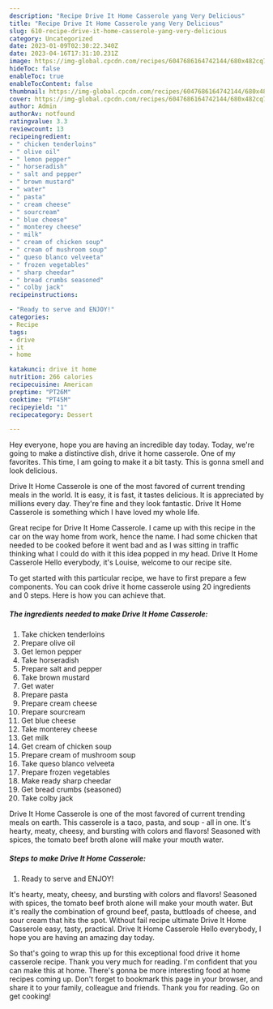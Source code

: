 ```yaml
---
description: "Recipe Drive It Home Casserole yang Very Delicious"
title: "Recipe Drive It Home Casserole yang Very Delicious"
slug: 610-recipe-drive-it-home-casserole-yang-very-delicious
category: Uncategorized
date: 2023-01-09T02:30:22.340Z
date: 2023-04-16T17:31:10.231Z
image: https://img-global.cpcdn.com/recipes/6047686164742144/680x482cq70/drive-it-home-casserole-recipe-main-photo.jpg
hideToc: false
enableToc: true
enableTocContent: false
thumbnail: https://img-global.cpcdn.com/recipes/6047686164742144/680x482cq70/drive-it-home-casserole-recipe-main-photo.jpg
cover: https://img-global.cpcdn.com/recipes/6047686164742144/680x482cq70/drive-it-home-casserole-recipe-main-photo.jpg
author: Admin
authorAv: notfound
ratingvalue: 3.3
reviewcount: 13
recipeingredient:
- " chicken tenderloins"
- " olive oil"
- " lemon pepper"
- " horseradish"
- " salt and pepper"
- " brown mustard"
- " water"
- " pasta"
- " cream cheese"
- " sourcream"
- " blue cheese"
- " monterey cheese"
- " milk"
- " cream of chicken soup"
- " cream of mushroom soup"
- " queso blanco velveeta"
- " frozen vegetables"
- " sharp cheedar"
- " bread crumbs seasoned"
- " colby jack"
recipeinstructions:

- "Ready to serve and ENJOY!"
categories:
- Recipe
tags:
- drive
- it
- home

katakunci: drive it home 
nutrition: 266 calories
recipecuisine: American
preptime: "PT26M"
cooktime: "PT45M"
recipeyield: "1"
recipecategory: Dessert

---
```



Hey everyone, hope you are having an incredible day today. Today, we're going to make a distinctive dish, drive it home casserole. One of my favorites. This time, I am going to make it a bit tasty. This is gonna smell and look delicious.

Drive It Home Casserole is one of the most favored of current trending meals in the world. It is easy, it is fast, it tastes delicious. It is appreciated by millions every day. They're fine and they look fantastic. Drive It Home Casserole is something which I have loved my whole life.

Great recipe for Drive It Home Casserole. I came up with this recipe in the car on the way home from work, hence the name. I had some chicken that needed to be cooked before it went bad and as I was sitting in traffic thinking what I could do with it this idea popped in my head. Drive It Home Casserole Hello everybody, it&#39;s Louise, welcome to our recipe site.


To get started with this particular recipe, we have to first prepare a few components. You can cook drive it home casserole using 20 ingredients and 0 steps. Here is how you can achieve that.

<!--inarticleads1-->

##### The ingredients needed to make Drive It Home Casserole:

1. Take  chicken tenderloins
1. Prepare  olive oil
1. Get  lemon pepper
1. Take  horseradish
1. Prepare  salt and pepper
1. Take  brown mustard
1. Get  water
1. Prepare  pasta
1. Prepare  cream cheese
1. Prepare  sourcream
1. Get  blue cheese
1. Take  monterey cheese
1. Get  milk
1. Get  cream of chicken soup
1. Prepare  cream of mushroom soup
1. Take  queso blanco velveeta
1. Prepare  frozen vegetables
1. Make ready  sharp cheedar
1. Get  bread crumbs (seasoned)
1. Take  colby jack


Drive It Home Casserole is one of the most favored of current trending meals on earth. This casserole is a taco, pasta, and soup - all in one. It&#39;s hearty, meaty, cheesy, and bursting with colors and flavors! Seasoned with spices, the tomato beef broth alone will make your mouth water. 

<!--inarticleads2-->

##### Steps to make Drive It Home Casserole:


1. Ready to serve and ENJOY!

It&#39;s hearty, meaty, cheesy, and bursting with colors and flavors! Seasoned with spices, the tomato beef broth alone will make your mouth water. But it&#39;s really the combination of ground beef, pasta, buttloads of cheese, and sour cream that hits the spot. Without fail recipe ultimate Drive It Home Casserole easy, tasty, practical. Drive It Home Casserole Hello everybody, I hope you are having an amazing day today. 

So that's going to wrap this up for this exceptional food drive it home casserole recipe. Thank you very much for reading. I'm confident that you can make this at home. There's gonna be more interesting food at home recipes coming up. Don't forget to bookmark this page in your browser, and share it to your family, colleague and friends. Thank you for reading. Go on get cooking!
